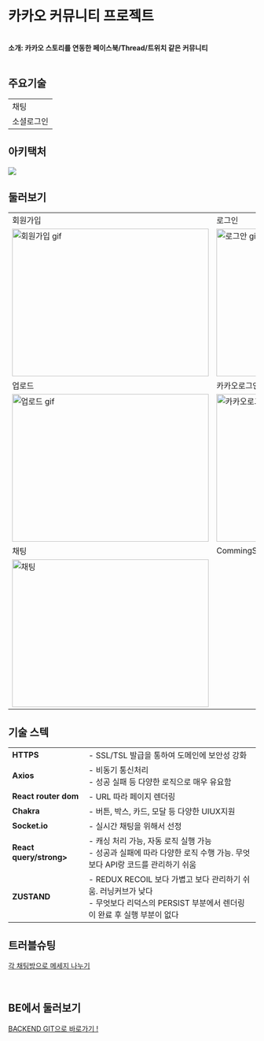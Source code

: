 # **카카오 커뮤니티 프로젝트** 
</br>
<strong> 소개: 카카오 스토리를 연동한 페이스북/Thread/트위치 같은 커뮤니티 </strong>
</br>
<br>


## **주요기술**
<table>
  <tr>
  <td>채팅</td>
 
 </tr>
 <tr>
  <td>소셜로그인</td>
 </tr>

</table>

## **아키택처**
<img src="https://github.com/jeonghawook/CommunityBackend/assets/126029736/7593b462-b655-4884-8176-eb98ab1cf1c4">

## **둘러보기**
 <table>
   <tr>
     <td>회원가입</td>
     <td>로그인</td>
   </tr>
<tr>
   <td><img src="https://github.com/jeonghawook/CommunityFrontend/assets/126029736/44ecc126-ab9e-4472-9b6b-c0fce2424e6f" alt="회원가입 gif" width="400" height="300" />
   </td>
  <td><img src="https://github.com/jeonghawook/CommunityFrontend/assets/126029736/77c5a7e2-c6fa-446b-bb3e-6208255f8479" alt="로그안 gif" width="400" height="300" /></td>
</tr> 
      <tr>
     <td>업로드</td>
     <td>카카오로그인 + 스토리 연동</td>
   </tr>
   <tr>
  <td>
    <img src="https://github.com/jeonghawook/CommunityFrontend/assets/126029736/151d9234-0650-4da4-ba48-28ae0f6b9575" alt="업로드 gif" width="400" height="300" /></td>
  <td>
    <img src="https://github.com/jeonghawook/CommunityFrontend/assets/126029736/82916a41-0404-4c14-99c0-b81eea7c70b0" alt="카카오로그인+연동 gif" width="400" height="300" />
</td>
</tr>
      <tr>
     <td>채팅</td>
     <td>CommingSoon</td>
   </tr>
 <tr>
   <td>
       <img src="https://github.com/jeonghawook/CommunityFrontend/assets/126029736/ebadf163-7c0d-4059-bf78-8f4da86c4287" alt="채팅" gif" width="400" height="300" />
   </td>
 </tr>
 </table>
      
## **기술 스텍**
<table>
 <tr>
    <td><strong>HTTPS</strong></td>
    <td> - SSL/TSL 발급을 통하여 도메인에 보안성 강화 <br />
   </td>
  </tr>
  <tr>
    <td><strong>Axios</strong></td>
    <td> - 비동기 통신처리<br />
- 성공 실패 등 다양한 로직으로 매우 유요함</td>
  </tr>
  <tr>
    <td><strong>React router dom</strong></td>
    <td>- URL 따라 페이지 렌더링<br />
  </td>
  </tr>
  <tr>
    <td><strong>Chakra</strong></td>
    <td>- 버튼, 박스, 카드, 모달 등 다양한 UIUX지원</td>
  </tr>
   <tr>
    <td><strong>Socket.io</strong></td>
    <td>- 실시간 채팅을 위해서 선정<br />
  </td>
  </tr>
   <tr>
    <td><strong>React query/strong></td>
    <td>- 캐싱 처리 가능, 자동 로직 실행 가능<br />
- 성공과 실패에 따라 다양한 로직 수행 가능. 무엇보다 API랑 코드를 관리하기 쉬움</td>
  </tr>
  <tr>
    <td><strong>ZUSTAND</strong></td>
    <td>- REDUX RECOIL 보다 가볍고 보다 관리하기 쉬움. 러닝커브가 낮다<br />
     - 무엇보다 리덕스의 PERSIST 부분에서 렌더링이 완료 후 실행 부분이 없다</td>
 </td>
  </tr>
</table>

## **트러블슈팅** 
[각 채팅방으로 메세지 나누기](https://velog.io/@saro3/FE-%EC%B1%84%ED%8C%85-%EB%B0%9B%EC%9D%84-%EB%95%8C-%EC%A3%BC%EC%9D%98)
<br>


<br>

## **BE에서 둘러보기**
 [BACKEND GIT으로 바로가기 ! ](https://github.com/jeonghawook/CommunityBackend)
